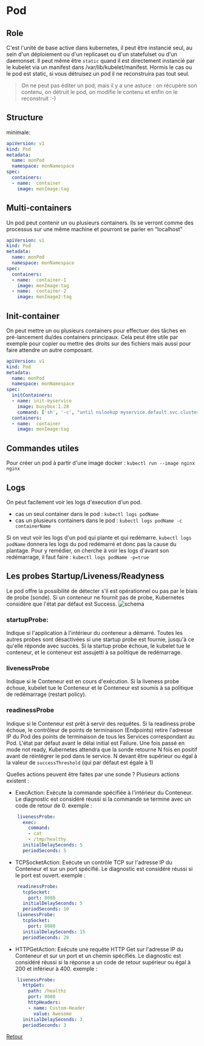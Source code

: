 # Pod
## Role
C'est l'unité de base active dans kubernetes, il peut être instancié seul, au sein d'un déploiement ou d'un replicaset ou d'un statefulset ou d'un daemonset.
Il peut même être `static` quand il est directement instancié par le kubelet via un manifest dans /var/lib/kubelet/manifest.
Hormis le cas ou le pod est static, si vous détruisez un pod il ne reconstruira pas tout seul.
> On ne peut pas éditer un pod, mais il y a une astuce : on récupère son contenu, on détruit le pod, on modifie le contenu et enfin on le reconstruit :-)

## Structure
minimale:
```yaml
apiVersion: v1
kind: Pod
metadata:
  name: monPod
  namespace: monNamespace
spec:
  containers:
  - name:  container
    image: monImage:tag
```

## Multi-containers
Un pod peut contenir un ou plusieurs containers. Ils se verront comme des processus sur une même machine et pourront se parler en "localhost" 
```yaml
apiVersion: v1
kind: Pod
metadata:
  name: monPod
  namespace: monNamespace
spec:
  containers:
  - name:  container-1
    image: monImage:tag
  - name:  container-2
    image: monImage2:tag
```

## Init-container
On peut mettre un ou plusieurs containers pour effectuer des tâches en pré-lancement du/des containers principaux.
Cela peut être utile par exemple pour copier ou mettre des droits sur des fichiers mais aussi pour faire attendre un autre composant.
```yaml
apiVersion: v1
kind: Pod
metadata:
  name: monPod
  namespace: monNamespace
spec:
  initContainers:
  - name: init-myservice
    image: busybox:1.28
    command: ['sh', '-c', "until nslookup myservice.default.svc.cluster.local; do echo en attente de myservice; sleep 2; done"]  
  containers:
  - name:  container
    image: monImage:tag
```
## Commandes utiles
Pour créer un pod à partir d'une image docker : 
`kubectl run --image nginx nginx`

## Logs
On peut facilement voir les logs d'execution d'un pod.
- cas un seul container dans le pod :
`kubectl logs podName`
- cas un plusieurs containers dans le pod :
`kubectl logs podName -c containerName`

Si on veut voir les logs d'un pod qui plante et qui redémarre. `kubectl logs podName` donnera les logs du pod redémarré et donc pas la cause du plantage.
Pour y remédier, on cherche à voir les logs d'avant son redémarrage, il faut faire :
`kubectl logs podName -p=true `

## Les probes Startup/Liveness/Readyness
Le pod offre la possibilité de détecter s'il est opérationnel ou pas par le biais de probe (sonde).
Si un conteneur ne fournit pas de probe, Kubernetes considère que l'état par défaut est Success.
![schema](https://obeyler.github.io/Formation-K8S/images/probe.drawio.svg)

### startupProbe:
Indique si l'application à l'intérieur du conteneur a démarré.
Toutes les autres probes sont désactivées si une startup probe est fournie, jusqu'à ce qu'elle réponde avec succès. Si la startup probe échoue, le kubelet tue le conteneur, et le conteneur est assujetti à sa politique de redémarrage.

### livenessProbe
Indique si le Conteneur est en cours d'exécution. 
Si la liveness probe échoue, kubelet tue le Conteneur et le Conteneur est soumis à sa politique de redémarrage (restart policy). 

### readinessProbe 
Indique si le Conteneur est prêt à servir des requêtes. 
Si la readiness probe échoue, le contrôleur de points de terminaison (Endpoints) retire l'adresse IP du Pod des points de terminaison de tous les Services correspondant au Pod. 
L'état par défaut avant le délai initial est Failure.
Une fois passé en mode not ready, Kubernetes attendra que la sonde retourne N fois en positif avant de réintégrer le pod dans le service.
N devant être supérieur ou égal à la valeur de `successThreshold` (qui par défaut est égale à 1)

Quelles actions peuvent être faites par une sonde ?
Plusieurs actions existent :
- ExecAction: Exécute la commande spécifiée à l'intérieur du Conteneur. Le diagnostic est considéré réussi si la commande se termine avec un code de retour de 0.
exemple :
```yaml
    livenessProbe:
      exec:
        command:
        - cat
        - /tmp/healthy
      initialDelaySeconds: 5
      periodSeconds: 5
```

- TCPSocketAction: Exécute un contrôle TCP sur l'adresse IP du Conteneur et sur un port spécifié. Le diagnostic est considéré réussi si le port est ouvert.
exemple :
```yaml
    readinessProbe:
      tcpSocket:
        port: 8080
      initialDelaySeconds: 5
      periodSeconds: 10
    livenessProbe:
      tcpSocket:
        port: 8080
      initialDelaySeconds: 15
      periodSeconds: 20
```

- HTTPGetAction: Exécute une requête HTTP Get sur l'adresse IP du Conteneur et sur un port et un chemin spécifiés. Le diagnostic est considéré réussi si la réponse a un code de retour supérieur ou égal à 200 et inférieur à 400.
exemple :
```yaml
    livenessProbe:
      httpGet:
        path: /healthz
        port: 8080
        httpHeaders:
        - name: Custom-Header
          value: Awesome
      initialDelaySeconds: 3
      periodSeconds: 3
```

[Retour](https://obeyler.github.io/Formation-K8S/)
